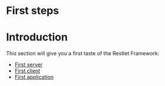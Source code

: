 First steps
===========

Introduction
============

This section will give you a first taste of the Restlet Framework:

-   [First
    server](first-server "First server")
-   [First
    client](first-client "First client")
-   [First
    application](first-application "First application")

